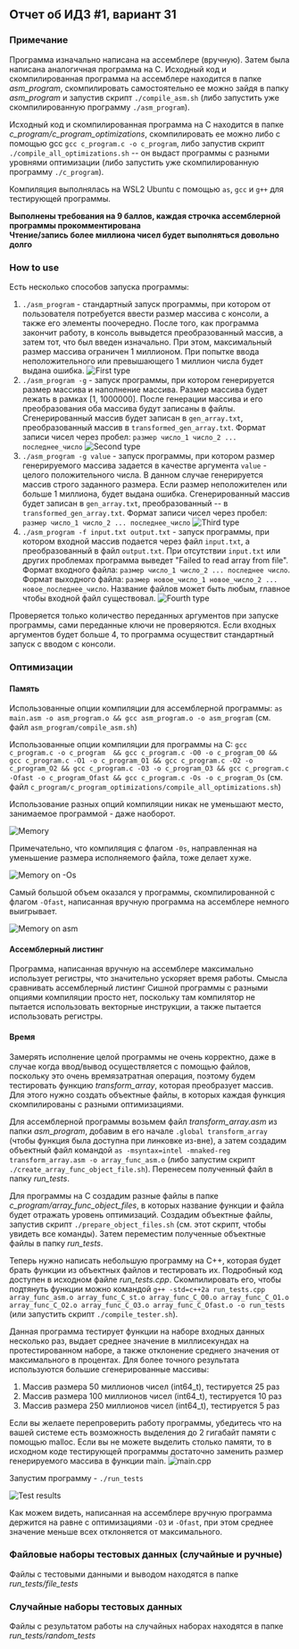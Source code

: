 ## Отчет об ИДЗ #1, вариант 31

### Примечание
Программа изначально написана на ассемблере (вручную). Затем была написана аналогичная программа на С.
Исходный код и скомпилированная программа на ассемблере находится в папке *asm_program*, скомпилировать самостоятельно ее можно зайдя в папку *asm_program* и запустив скрипт `./compile_asm.sh` (либо запустить уже скомпилированную программу `./asm_program`).

Исходный код и скомпилированная программа на С находится в папке *c_program/c_program_optimizations*, скомпилировать ее можно либо с помощью gcc `gcc c_program.c -o c_program`, либо запустив скрипт `./compile_all_optimizations.sh` -- он выдаст программы с разными уровнями оптимизации (либо запустить уже скомпилированную программу `./c_program`).

Компиляция выполнялась на WSL2 Ubuntu с помощью `as`, `gcc` и `g++` для тестирующей программы.

**Выполнены требования на 9 баллов, каждая строчка ассемблерной программы прокомментирована  
Чтение/запись более миллиона чисел будет выполняться довольно долго**

### How to use
Есть несколько способов запуска программы:
1) `./asm_program` - стандартный запуск программы, при котором от пользователя потребуется ввести размер массива с консоли, а также его элементы поочередно. После того, как программа закончит работу, в консоль вывыдется преобразованный массив, а затем тот, что был введен изначально. При этом, максимальный размер массива ограничен 1 миллионом. При попытке ввода неположительного или превышающего 1 миллион числа будет выдана ошибка.
![First type](https://i.imgur.com/bFdRuRW.png)
2) `./asm_program -g` - запуск программы, при котором генерируется размер массива и наполнение массива. Размер массива будет лежать в рамках [1, 1000000]. После генерации массива и его преобразования оба массива будут записаны в файлы. Сгенерированный массив будет записан в `gen_array.txt`, преобразованный массив в `transformed_gen_array.txt`. Формат записи чисел через пробел: `размер число_1 число_2 ... последнее_число`
![Second type](https://i.imgur.com/jYhUg1X.png)
3) `./asm_program -g value` - запуск программы, при котором размер генерируемого массива задается в качестве аргумента `value` - целого положительного числа. В данном случае генерируется массив строго заданного размера. Если размер неположителен или больше 1 миллиона, будет выдана ошибка. Сгенерированный массив будет записан в `gen_array.txt`, преобразованный -- в `transformed_gen_array.txt`. Формат записи чисел через пробел: `размер число_1 число_2 ... последнее_число`
![Third type](https://i.imgur.com/thRxkoj.png)
4) `./asm_program -f input.txt output.txt` - запуск программы, при котором входной массив подается через файл `input.txt`, а преобразованный в файл `output.txt`. При отсутствии `input.txt` или других проблемах программа выведет "Failed to read array from file". Формат входного файла: `размер число_1 число_2 ... последнее число`. Формат выходного файла: `размер новое_число_1 новое_число_2 ... новое_последнее_число`. Название файлов может быть любым, главное чтобы входной файл существовал.
![Fourth type](https://i.imgur.com/FRYa1P6.png)

Проверяется только количество переданных аргументов при запуске программы, сами переданные ключи не проверяются. Если входных аргументов будет больше 4, то программа осуществит стандартный запуск с вводом с консоли.

### Оптимизации 
#### Память
Использованные опции компиляции для ассемблерной программы: `as main.asm -o asm_program.o && gcc asm_program.o -o asm_program` (см. файл `asm_program/compile_asm.sh`)

Использованные опции компиляции для программы на С: `gcc c_program.c -o c_program  && gcc c_program.c -O0 -o c_program_O0 && gcc c_program.c -O1 -o c_program_O1 && gcc c_program.c -O2 -o c_program_O2 && gcc c_program.c -O3 -o c_program_O3 && gcc c_program.c -Ofast -o c_program_Ofast && gcc c_program.c -Os -o c_program_Os` (см. файл `c_program/c_program_optimizations/compile_all_optimizations.sh`)

Использование разных опций компиляции никак не уменьшают место, занимаемое программой - даже наоборот.

![Memory](https://i.imgur.com/tRNisJ0.png)

Примечательно, что компиляция с флагом `-0s`, направленная на уменьшение размера исполняемого файла, тоже делает хуже.

![Memory on -Os](https://i.imgur.com/xtshAVB.png)

Самый большой объем оказался у программы, скомпилированной с флагом `-Ofast`, написанная вручную программа на ассемблере немного выигрывает.

![Memory on asm](https://i.imgur.com/XGl2cuY.png)

#### Ассемблерный листинг
Программа, написанная вручную на ассемблере максимально использует регистры, что значительно ускоряет время работы. Смысла сравнивать ассемблерный листинг Сишной программы с разными опциями компиляции просто нет, поскольку там компилятор не пытается использовать векторные инструкции, а также пытается использовать регистры.

#### Время
Замерять исполнение целой программы не очень корректно, даже в случае когда ввод/вывод осуществляется с помощью файлов, поскольку это очень времязатратная операция, поэтому будем тестировать функцию *transform_array*, которая преобразует массив. Для этого нужно создать объектные файлы, в которых каждая функция скомпилированы с разными оптимизациями.  

Для ассемблерной программы возьмем файл *transform_array.asm* из папки *asm_program*, добавим в его начале `.global transform_array` (чтобы функция была доступна при линковке из-вне), а затем создадим объектный файл командой `as -msyntax=intel -mnaked-reg transform_array.asm -o array_func_asm.o` (либо запустим скрипт `./create_array_func_object_file.sh`). Перенесем полученный файл в папку *run_tests*.  

Для программы на С создадим разные файлы в папке *c_program/array_func_object_files*, в которых название функции и файла будет отражать уровень оптимизаций. Создадим объектные файлы, запустив скрипт `./prepare_object_files.sh` (см. этот скрипт, чтобы увидеть все команды). Затем переместим полученные объектные файлы в папку *run_tests*.

Теперь нужно написать небольшую программу на С++, которая будет брать функции из объектных файлов и тестировать их. Подробный код доступен в исходном файле *run_tests.cpp*. Скомпилировать его, чтобы подтянуть функции можно командой `g++ -std=c++2a run_tests.cpp array_func_asm.o array_func_C_st.o array_func_C_O0.o array_func_C_O1.o array_func_C_O2.o array_func_C_O3.o array_func_C_Ofast.o -o run_tests` (или запустить скрипт `./compile_tester.sh`).

Данная программа тестирует функции на наборе входных данных несколько раз, выдает среднее значение в миллисекундах на протестированном наборе, а также отклонение среднего значения от максимального в процентах. Для более точного результата используются большие сгенерированные массивы:
1) Массив размера 50 миллионов чисел (int64_t), тестируется 25 раз
2) Массив размера 100 миллионов чисел (int64_t), тестируется 10 раз
3) Массив размера 250 миллионов чисел (int64_t), тестируется 5 раз

Если вы желаете перепроверить работу программы, убедитесь что на вашей системе есть возможность выделения до 2 гигабайт памяти с помощью malloc. Если вы не можете выделить столько памяти, то в исходном коде тестирующей программы достаточно заменить размер генерируемого массива в функции main.
![main.cpp](https://i.imgur.com/hZL4kzE.png)

Запустим программу - `./run_tests`

![Test results](https://i.imgur.com/T4Cfo1s.png)

Как можем видеть, написанная на ассемблере вручную программа держится на равне с оптимизациями `-O3` и `-Ofast`, при этом среднее значение меньше всех отклоняется от максимального.

### Файловые наборы тестовых данных (случайные и ручные)
Файлы с тестовыми данными и выводом находятся в папке *run_tests/file_tests*

### Случайные наборы тестовых данных
Файлы с результатом работы на случайных наборах находятся в папке *run_tests/random_tests*